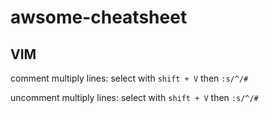 # awsome-cheatsheet

## VIM

comment multiply lines:
  select with `shift + V` then `:s/^/#`
  
uncomment multiply lines:
  select with `shift + V` then `:s/^/#`
